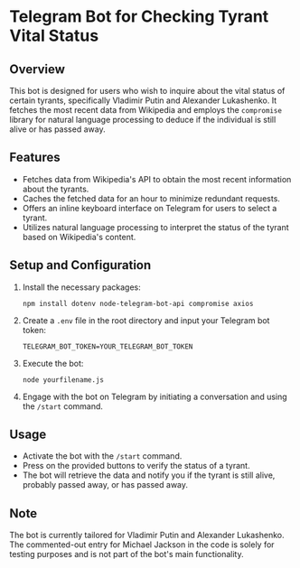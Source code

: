 # Telegram Bot for Checking Tyrant Vital Status

## Overview
This bot is designed for users who wish to inquire about the vital status of certain tyrants, specifically Vladimir Putin and Alexander Lukashenko. It fetches the most recent data from Wikipedia and employs the `compromise` library for natural language processing to deduce if the individual is still alive or has passed away.

## Features
- Fetches data from Wikipedia's API to obtain the most recent information about the tyrants.
- Caches the fetched data for an hour to minimize redundant requests.
- Offers an inline keyboard interface on Telegram for users to select a tyrant.
- Utilizes natural language processing to interpret the status of the tyrant based on Wikipedia's content.

## Setup and Configuration

1. Install the necessary packages:
   ```
   npm install dotenv node-telegram-bot-api compromise axios
   ```

2. Create a `.env` file in the root directory and input your Telegram bot token:
   ```
   TELEGRAM_BOT_TOKEN=YOUR_TELEGRAM_BOT_TOKEN
   ```

3. Execute the bot:
   ```
   node yourfilename.js
   ```

4. Engage with the bot on Telegram by initiating a conversation and using the `/start` command.

## Usage
- Activate the bot with the `/start` command.
- Press on the provided buttons to verify the status of a tyrant.
- The bot will retrieve the data and notify you if the tyrant is still alive, probably passed away, or has passed away.

## Note
The bot is currently tailored for Vladimir Putin and Alexander Lukashenko. The commented-out entry for Michael Jackson in the code is solely for testing purposes and is not part of the bot's main functionality.
